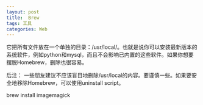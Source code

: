 ```yaml
---
layout: post
title:  Brew
tags: 工具
categories: Web
---
```



它把所有文件放在一个单独的目录：/usr/local/。也就是说你可以安装最新版本的系统软件，例如python和mysql，而且不会影响已内置的这些软件。如果你想要摆脱Homebrew，删除也很容易。


后注：
一些朋友建议不应该盲目地删除/usr/local的内容。要谨慎一些。如果要安全地移除Homebrew，可以使用uninstall script。







brew install imagemagick


